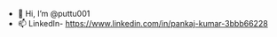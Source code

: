 - 👋 Hi, I’m @puttu001
- 📫 LinkedIn- https://www.linkedin.com/in/pankaj-kumar-3bbb66228

<!---
puttu001/puttu001 is a ✨ special ✨ repository because its `README.md` (this file) appears on your GitHub profile.
You can click the Preview link to take a look at your changes.
--->
